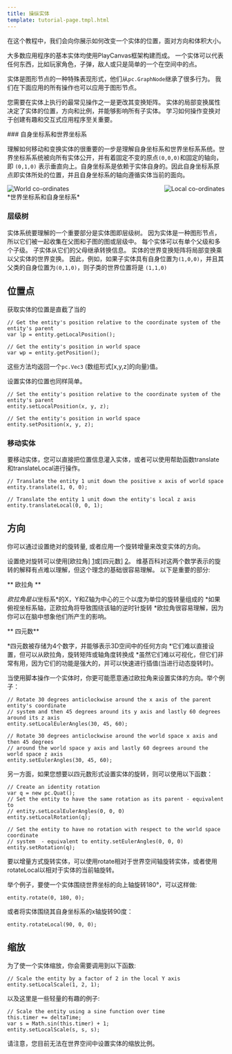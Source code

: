 ```yaml
---
title: 操纵实体
template: tutorial-page.tmpl.html
---
```


在这个教程中，我们会向你展示如何改变一个实体的位置，面对方向和体积大小。

大多数应用程序的基本实体均使用PlayCanvas框架构建而成。 一个实体可以代表任何东西，比如玩家角色，子弹，敌人或只是简单的一个在空间中的点。

实体是图形节点的一种特殊表现形式，他们从`pc.GraphNode`继承了很多行为。  我们在下面应用的所有操作也可以应用于图形节点。

您需要在实体上执行的最常见操作之一是更改其变换矩阵。 实体的局部变换属性决定了实体的位置，方向和比例，并能够影响所有子实体。 学习如何操作变换对于创建有趣和交互式应用程序至关重要。

### 自身坐标系和世界坐标系

理解如何移动和变换实体的很重要的一步是理解自身坐标系和世界坐标系系统。世界坐标系系统被向所有实体公开，并有着固定不变的原点`(0,0,0)`和固定的轴向，即 `(0,1,0)` 表示垂直向上。自身坐标系是依赖于实体自身的。因此自身坐标系原点即实体所处的位置，并且自身坐标系的轴向遵循实体当前的面向。

<img src="/images/tutorials/world.jpg" style="float:left;" alt="World co-ordinates"/>
<img src="/images/tutorials/local.jpg" style="float:right;" alt="Local co-ordinates"/>
<div style="clear:both" />
*世界坐标系和自身坐标系*
<br />

### 层级树

实体系统要理解的一个重要部分是实体图即层级树。 因为实体是一种图形节点，所以它们被一起收集在父图和子图的图或层级中。 每个实体可以有单个父级和多个子级。 子实体从它们的父母继承转换信息。 实体的世界变换矩阵将局部变换乘以父实体的世界变换。 因此，例如，如果子实体具有自身位置为`(1,0,0)`，并且其父类的自身位置为`(0,1,0)`，则子类的世界位置将是 `(1,1,0)`

## 位置点

获取实体的位置是直截了当的

~~~js~~~
// Get the entity's position relative to the coordinate system of the entity's parent
var lp = entity.getLocalPosition();

// Get the entity's position in world space
var wp = entity.getPosition();
~~~

这些方法均返回一个`pc.Vec3` (数组形式[x,y,z]的向量)值。

设置实体的位置也同样简单。

~~~js~~~
// Set the entity's position relative to the coordinate system of the entity's parent
entity.setLocalPosition(x, y, z);

// Set the entity's position in world space
entity.setPosition(x, y, z);
~~~

### 移动实体

要移动实体，您可以直接把位置信息灌入实体，或者可以使用帮助函数translate和translateLocal进行操作。

~~~js~~~
// Translate the entity 1 unit down the positive x axis of world space
entity.translate(1, 0, 0);

// Translate the entity 1 unit down the entity's local z axis
entity.translateLocal(0, 0, 1);
~~~

## 方向

你可以通过设置绝对的旋转量, 或者应用一个旋转增量来改变实体的方向。

设置绝对旋转可以使用[欧拉角] [1]或[四元数] [2]。 维基百科对这两个数学表示的旋转的解释有点难以理解，但这个理念的基础很容易理解。 以下是重要的部分:

** 欧拉角 **

*欧拉角是以*坐标系*的X，Y和Z轴为中心的三个以度为单位的旋转量组成的
*如果俯视坐标系轴，正欧拉角将导致围绕该轴的逆时针旋转
*欧拉角很容易理解，因为你可以在脑中想象他们所产生的影响。

** 四元数**

*四元数被存储为4个数字，并能够表示3D空间中的任何方向
*它们难以直接设置，但可以从欧拉角，旋转矩阵或轴角度转换成
*虽然它们难以可视化，但它们非常有用，因为它们的功能是强大的，并可以快速进行插值(当进行动态旋转时)。

当使用脚本操作一个实体时，你更可能愿意通过欧拉角来设置实体的方向。举个例子：

~~~js~~~
// Rotate 30 degrees anticlockwise around the x axis of the parent entity's coordinate
// system and then 45 degrees around its y axis and lastly 60 degrees around its z axis
entity.setLocalEulerAngles(30, 45, 60);

// Rotate 30 degrees anticlockwise around the world space x axis and then 45 degrees
// around the world space y axis and lastly 60 degrees around the world space z axis
entity.setEulerAngles(30, 45, 60);
~~~
另一方面，如果您想要以四元数形式设置实体的旋转，则可以使用以下函数：

~~~js~~~
// Create an identity rotation
var q = new pc.Quat();
// Set the entity to have the same rotation as its parent - equivalent to
// entity.setLocalEulerAngles(0, 0, 0)
entity.setLocalRotation(q);

// Set the entity to have no rotation with respect to the world space coordinate
// system  - equivalent to entity.setEulerAngles(0, 0, 0)
entity.setRotation(q);
~~~

要以增量方式旋转实体，可以使用rotate相对于世界空间轴旋转实体，或者使用rotateLocal以相对于实体的当前轴旋转。

举个例子，要使一个实体围绕世界坐标的向上轴旋转180°，可以这样做:

~~~js~~~
entity.rotate(0, 180, 0);
~~~

或者将实体围绕其自身坐标系的x轴旋转90度：

~~~js~~~
entity.rotateLocal(90, 0, 0);
~~~

## 缩放

为了使一个实体缩放，你会需要调用到以下函数:

~~~js~~~
// Scale the entity by a factor of 2 in the local Y axis
entity.setLocalScale(1, 2, 1);
~~~

以及这里是一些轻量的有趣的例子:

~~~js~~~
// Scale the entity using a sine function over time
this.timer += deltaTime;
var s = Math.sin(this.timer) + 1;
entity.setLocalScale(s, s, s);
~~~

请注意，您目前无法在世界空间中设置实体的缩放比例。

[1]: http://en.wikipedia.org/wiki/Euler_angles
[2]: http://en.wikipedia.org/wiki/Quaternion

